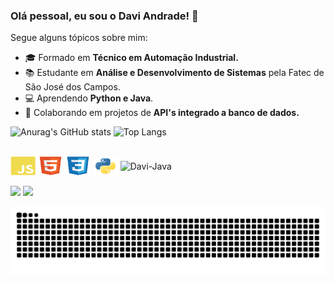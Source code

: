 ### Olá pessoal, eu sou o Davi Andrade! 👋

Segue alguns tópicos sobre mim:

- 🎓 Formado em **Técnico em Automação Industrial.**
- 📚 Estudante em **Análise e Desenvolvimento de Sistemas** pela Fatec de São José dos Campos.
- 💻 Aprendendo **Python e Java**.
- 🤝 Colaborando em projetos de **API's integrado a banco de dados.**


![Anurag's GitHub stats](https://github-readme-stats.vercel.app/api?username=aandrade007&show_icons=true&theme=dark)
![Top Langs](https://github-readme-stats.vercel.app/api/top-langs/?username=aandrade007&layout=compact&theme=dark)

<div style="display: inline_block"><br>
  <img align="center" alt="Davi-Js" height="30" width="40" src="https://raw.githubusercontent.com/devicons/devicon/master/icons/javascript/javascript-plain.svg">
  <img align="center" alt="Davi-HTML" height="30" width="40" src="https://raw.githubusercontent.com/devicons/devicon/master/icons/html5/html5-original.svg">
  <img align="center" alt="Davi-CSS" height="30" width="40" src="https://raw.githubusercontent.com/devicons/devicon/master/icons/css3/css3-original.svg">
  <img align="center" alt="Davi-Python" height="30" width="40" src="https://raw.githubusercontent.com/devicons/devicon/master/icons/python/python-original.svg">
  <img align="center" alt="Davi-Java" height="30" width="40" src="https://cdn.jsdelivr.net/gh/devicons/devicon@latest/icons/java/java-original.svg"/>         
</div>
<br>
<div> 
  <a href="https://www.linkedin.com/in/daviandrade007/" target="_blank"><img src="https://img.shields.io/badge/-LinkedIn-%230077B5?style=for-the-badge&logo=linkedin&logoColor=white" target="_blank"></a> 
  <a href="mailto:amanciodavi2007@gmail.com" target="_blank"><img src="https://img.shields.io/badge/Gmail-D14836?style=for-the-badge&logo=gmail&logoColor=white" target="_blank"></a>
</div>

![Snake animation](https://github.com/aandrade007/aandrade007/blob/output/github-contribution-grid-snake.svg)
